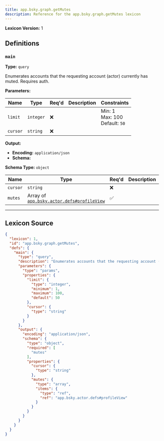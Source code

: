 ```yaml
---
title: app.bsky.graph.getMutes
description: Reference for the app.bsky.graph.getMutes lexicon
---
```

**Lexicon Version:** 1

## Definitions

<a name="main"></a>
### `main`

**Type:** `query`

Enumerates accounts that the requesting account (actor) currently has muted. Requires auth.

**Parameters:**

| Name | Type | Req'd  | Description | Constraints |
|------|------|----------|-------------|-------------|
| `limit` | `integer` | ❌  |  | Min: 1<br/>Max: 100<br/>Default: `50` |
| `cursor` | `string` | ❌  |  |  |
**Output:**

- **Encoding:** `application/json`
- **Schema:**

**Schema Type:** `object`

| Name | Type | Req'd  | Description | Constraints |
|------|------|----------|-------------|-------------|
| `cursor` | `string` | ❌  |  |  |
| `mutes` | Array of [`app.bsky.actor.defs#profileView`](/lexicons/app/bsky/actor/app-bsky-actor-defs#profileview) | ✅  |  |  |

---

## Lexicon Source
```json
{
  "lexicon": 1,
  "id": "app.bsky.graph.getMutes",
  "defs": {
    "main": {
      "type": "query",
      "description": "Enumerates accounts that the requesting account (actor) currently has muted. Requires auth.",
      "parameters": {
        "type": "params",
        "properties": {
          "limit": {
            "type": "integer",
            "minimum": 1,
            "maximum": 100,
            "default": 50
          },
          "cursor": {
            "type": "string"
          }
        }
      },
      "output": {
        "encoding": "application/json",
        "schema": {
          "type": "object",
          "required": [
            "mutes"
          ],
          "properties": {
            "cursor": {
              "type": "string"
            },
            "mutes": {
              "type": "array",
              "items": {
                "type": "ref",
                "ref": "app.bsky.actor.defs#profileView"
              }
            }
          }
        }
      }
    }
  }
}
```
